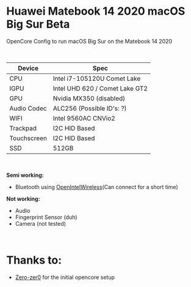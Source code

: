 # Huawei Matebook 14 2020 macOS Big Sur Beta
 OpenCore Config to run macOS Big Sur on the Matebook 14 2020

<br>

| Device  | Spec |
| ------------- | ------------- |
| CPU  | Intel i7-105120U Comet Lake  |
| IGPU  | Intel UHD 620 / Comet Lake GT2 |
| GPU  | Nvidia MX350 (disabled)  |
| Audio Codec  | ALC256 (Possible ID's: ?)  |
| WIFI  | Intel 9560AC CNVio2  |
| Trackpad  | I2C HID Based  |
| Touchscreen  | I2C HID Based  |
| SSD  | 512GB  |

<br>

**Semi working:**
- Bluetooth using [OpenIntelWireless](https://github.com/OpenIntelWireless/IntelBluetoothFirmware)(Can connect for a short time)

**Not working:**
- Audio
- Fingerprint Sensor (duh)
- Camera (not tested)

<br>

# Thanks to:
- [Zero-zer0](https://github.com/Zero-zer0/Matebook_13_14_2020_Hackintosh_OpenCore) for the initial opencore setup